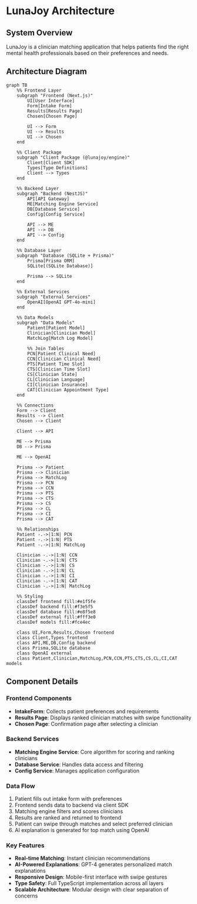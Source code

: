 # LunaJoy Architecture

## System Overview

LunaJoy is a clinician matching application that helps patients find the right mental health professionals based on their preferences and needs.

## Architecture Diagram

```mermaid
graph TB
    %% Frontend Layer
    subgraph "Frontend (Next.js)"
        UI[User Interface]
        Form[Intake Form]
        Results[Results Page]
        Chosen[Chosen Page]

        UI --> Form
        UI --> Results
        UI --> Chosen
    end

    %% Client Package
    subgraph "Client Package (@lunajoy/engine)"
        Client[Client SDK]
        Types[Type Definitions]
        Client --> Types
    end

    %% Backend Layer
    subgraph "Backend (NestJS)"
        API[API Gateway]
        ME[Matching Engine Service]
        DB[Database Service]
        Config[Config Service]

        API --> ME
        API --> DB
        API --> Config
    end

    %% Database Layer
    subgraph "Database (SQLite + Prisma)"
        Prisma[Prisma ORM]
        SQLite[(SQLite Database)]

        Prisma --> SQLite
    end

    %% External Services
    subgraph "External Services"
        OpenAI[OpenAI GPT-4o-mini]
    end

    %% Data Models
    subgraph "Data Models"
        Patient[Patient Model]
        Clinician[Clinician Model]
        MatchLog[Match Log Model]

        %% Join Tables
        PCN[Patient Clinical Need]
        CCN[Clinician Clinical Need]
        PTS[Patient Time Slot]
        CTS[Clinician Time Slot]
        CS[Clinician State]
        CL[Clinician Language]
        CI[Clinician Insurance]
        CAT[Clinician Appointment Type]
    end

    %% Connections
    Form --> Client
    Results --> Client
    Chosen --> Client

    Client --> API

    ME --> Prisma
    DB --> Prisma

    ME --> OpenAI

    Prisma --> Patient
    Prisma --> Clinician
    Prisma --> MatchLog
    Prisma --> PCN
    Prisma --> CCN
    Prisma --> PTS
    Prisma --> CTS
    Prisma --> CS
    Prisma --> CL
    Prisma --> CI
    Prisma --> CAT

    %% Relationships
    Patient -.->|1:N| PCN
    Patient -.->|1:N| PTS
    Patient -.->|1:N| MatchLog

    Clinician -.->|1:N| CCN
    Clinician -.->|1:N| CTS
    Clinician -.->|1:N| CS
    Clinician -.->|1:N| CL
    Clinician -.->|1:N| CI
    Clinician -.->|1:N| CAT
    Clinician -.->|1:N| MatchLog

    %% Styling
    classDef frontend fill:#e1f5fe
    classDef backend fill:#f3e5f5
    classDef database fill:#e8f5e8
    classDef external fill:#fff3e0
    classDef models fill:#fce4ec

    class UI,Form,Results,Chosen frontend
    class Client,Types frontend
    class API,ME,DB,Config backend
    class Prisma,SQLite database
    class OpenAI external
    class Patient,Clinician,MatchLog,PCN,CCN,PTS,CTS,CS,CL,CI,CAT models
```

## Component Details

### Frontend Components

- **IntakeForm**: Collects patient preferences and requirements
- **Results Page**: Displays ranked clinician matches with swipe functionality
- **Chosen Page**: Confirmation page after selecting a clinician

### Backend Services

- **Matching Engine Service**: Core algorithm for scoring and ranking clinicians
- **Database Service**: Handles data access and filtering
- **Config Service**: Manages application configuration

### Data Flow

1. Patient fills out intake form with preferences
2. Frontend sends data to backend via client SDK
3. Matching engine filters and scores clinicians
4. Results are ranked and returned to frontend
5. Patient can swipe through matches and select preferred clinician
6. AI explanation is generated for top match using OpenAI

### Key Features

- **Real-time Matching**: Instant clinician recommendations
- **AI-Powered Explanations**: GPT-4 generates personalized match explanations
- **Responsive Design**: Mobile-first interface with swipe gestures
- **Type Safety**: Full TypeScript implementation across all layers
- **Scalable Architecture**: Modular design with clear separation of concerns
